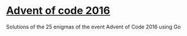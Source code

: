 # [Advent of code 2016](https://adventofcode.com/2016)
Solutions of the 25 enigmas of the event Advent of Code 2016 using Go

<!--
---
**Goal:** find _50 stars_ for the Santa's snow machine so we can have a white Christmas !!

---

✅✅ -- **01** - Santa is trying to deliver presents in a large apartment building! _[Rust]_
-->
